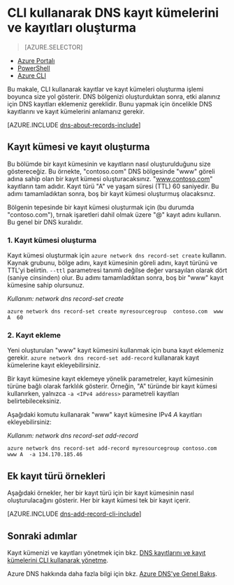 <properties
   pageTitle="CLI kullanarak bir DNS Bölgesi için kayıt kümesi ve kayıt oluşturma| Microsoft Azure"
   description="Azure DNS için ana bilgisayar kayıtları nasıl oluşturulur? CLI kullanarak kayıt kümelerini ve kayıtları ayarlama"
   services="dns"
   documentationCenter="na"
   authors="cherylmc"
   manager="carmonm"
   editor=""/>

<tags
   ms.service="dns"
   ms.devlang="na"
   ms.topic="get-started-article"
   ms.tgt_pltfrm="na"
   ms.workload="infrastructure-services"
   ms.date="08/16/2016"
   ms.author="cherylmc"/>

# CLI kullanarak DNS kayıt kümelerini ve kayıtları oluşturma

> [AZURE.SELECTOR]
- [Azure Portalı](dns-getstarted-create-recordset-portal.md)
- [PowerShell](dns-getstarted-create-recordset.md)
- [Azure CLI](dns-getstarted-create-recordset-cli.md)


Bu makale, CLI kullanarak kayıtlar ve kayıt kümeleri oluşturma işlemi boyunca size yol gösterir. DNS bölgenizi oluşturduktan sonra, etki alanınız için DNS kayıtları eklemeniz gereklidir. Bunu yapmak için öncelikle DNS kayıtlarını ve kayıt kümelerini anlamanız gerekir.

[AZURE.INCLUDE [dns-about-records-include](../../includes/dns-about-records-include.md)]

## Kayıt kümesi ve kayıt oluşturma

Bu bölümde bir kayıt kümesinin ve kayıtların nasıl oluşturulduğunu size göstereceğiz. Bu örnekte, "contoso.com" DNS bölgesinde "www" göreli adına sahip olan bir kayıt kümesi oluşturacaksınız. "www.contoso.com" kayıtların tam adıdır. Kayıt türü "A" ve yaşam süresi (TTL) 60 saniyedir. Bu adımı tamamladıktan sonra, boş bir kayıt kümesi oluşturmuş olacaksınız.

Bölgenin tepesinde bir kayıt kümesi oluşturmak için (bu durumda "contoso.com"), tırnak işaretleri dahil olmak üzere "@" kayıt adını kullanın. Bu genel bir DNS kuralıdır.

### 1. Kayıt kümesi oluşturma

Kayıt kümesi oluşturmak için `azure network dns record-set create` kullanın. Kaynak grubunu, bölge adını, kayıt kümesinin göreli adını, kayıt türünü ve TTL'yi belirtin. `--ttl` parametresi tanımlı değilse değer varsayılan olarak dört (saniye cinsinden) olur. Bu adımı tamamladıktan sonra, boş bir "www" kayıt kümesine sahip olursunuz.

*Kullanım: network dns record-set create <resource-group> <dns-zone-name> <name> <type> <ttl>*

    azure network dns record-set create myresourcegroup  contoso.com  www A  60

### 2. Kayıt ekleme

Yeni oluşturulan "www" kayıt kümesini kullanmak için buna kayıt eklemeniz gerekir. `azure network dns record-set add-record` kullanarak kayıt kümelerine kayıt ekleyebilirsiniz.

Bir kayıt kümesine kayıt eklemeye yönelik parametreler, kayıt kümesinin türüne bağlı olarak farklılık gösterir. Örneğin, "A" türünde bir kayıt kümesi kullanırken, yalnızca `-a <IPv4 address>` parametreli kayıtları belirtebileceksiniz.

Aşağıdaki komutu kullanarak "www" kayıt kümesine IPv4 *A* kayıtları ekleyebilirsiniz:

*Kullanım: network dns record-set add-record <resource-group> <dns-zone-name> <record-set-name> <type>*

    azure network dns record-set add-record myresourcegroup contoso.com  www A  -a 134.170.185.46

## Ek kayıt türü örnekleri

Aşağıdaki örnekler, her bir kayıt türü için bir kayıt kümesinin nasıl oluşturulacağını gösterir. Her bir kayıt kümesi tek bir kayıt içerir.

[AZURE.INCLUDE [dns-add-record-cli-include](../../includes/dns-add-record-cli-include.md)]

## Sonraki adımlar

Kayıt kümenizi ve kayıtları yönetmek için bkz. [DNS kayıtlarını ve kayıt kümelerini CLI kullanarak yönetme](dns-operations-recordsets-portal.md).

Azure DNS hakkında daha fazla bilgi için bkz. [Azure DNS'ye Genel Bakış](dns-overview.md).



<!--HONumber=Aug16_HO4-->


